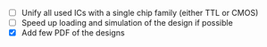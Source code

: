 - [ ] Unify all used ICs with a single chip family (either TTL or CMOS)
- [ ] Speed up loading and simulation of the design if possible
- [X] Add few PDF of the designs